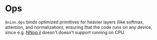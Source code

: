 # Ops

`Onion.Ops` binds optimized primitives for heavier layers (like softmax, attention, and normalization),
ensuring that the code runs on any device, since e.g. [NNop.jl](https://github.com/pxl-th/NNop.jl) doesn't
doesn't support running on CPU.
